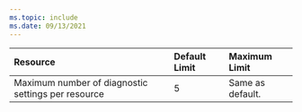 ```yaml
---
ms.topic: include
ms.date: 09/13/2021
---
```


| Resource | Default Limit | Maximum Limit |
|:---|:---|:---|
| Maximum number of diagnostic settings per resource | 5 | Same as default. |
